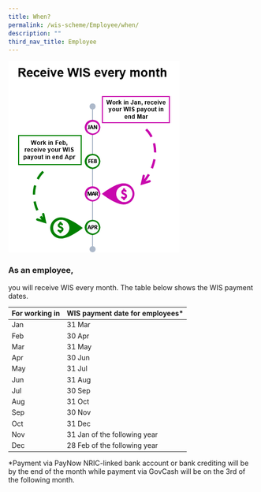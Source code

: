 ```yaml
---
title: When?
permalink: /wis-scheme/Employee/when/
description: ""
third_nav_title: Employee
---
```


![](/images/WIS15.png)

### As an employee,

you will receive WIS every month. The table below shows the WIS payment dates.



| For working in | WIS payment date for employees* |
| -------- | -------- |
|   Jan  | 31 Mar |
|Feb	|30 Apr|
|Mar	|31 May|
|Apr	|30 Jun|
|May	|31 Jul|
|Jun	|31 Aug|
|Jul	|30 Sep|
|Aug	|31 Oct|
|Sep	|30 Nov|
|Oct	|31 Dec|
|Nov	|31 Jan of the following year|
|Dec	|28 Feb of the following year|

*Payment via PayNow NRIC-linked bank account or bank crediting will be by the end of the month while payment via GovCash will be on the 3rd of the following month.
